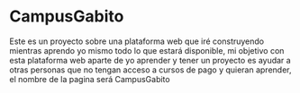 # CampusGabito
Este es un proyecto sobre una plataforma web que iré construyendo mientras aprendo yo mismo todo lo que estará disponible, mi objetivo con esta plataforma web aparte de yo aprender y tener un proyecto es ayudar a otras personas que no tengan acceso a cursos de pago y quieran aprender, el nombre de la pagina será CampusGabito
